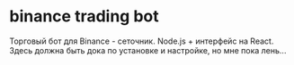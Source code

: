 # binance trading bot
Торговый бот для Binance - сеточник. Node.js +  интерфейс на React.
Здесь должна быть дока по установке и настройке, но мне пока лень...
